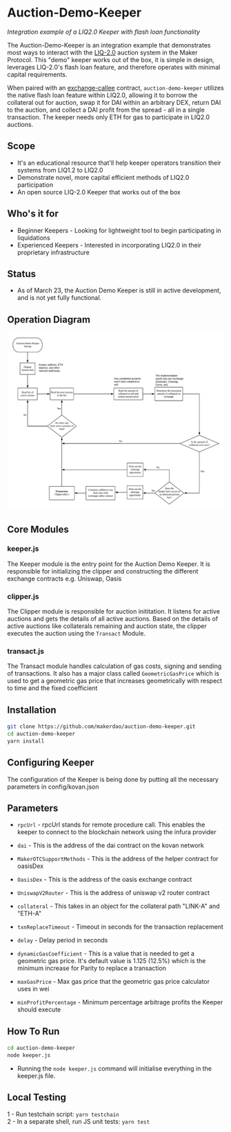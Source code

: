 # Auction-Demo-Keeper

*Integration example of a LIQ2.0 Keeper with flash loan functionality*

The Auction-Demo-Keeper is an integration example that demonstrates most ways to interact with the [LIQ-2.0]((https://forum.makerdao.com/t/liquidations-2-0-technical-summary/4632)) auction system in the Maker Protocol.
This "demo" keeper works out of the box, it is simple in design, leverages LIQ-2.0's flash loan feature, and therefore operates with minimal capital requirements.

When paired with an [exchange-callee](https://github.com/makerdao/exchange-callees) contract, `auction-demo-keeper` utilizes the native flash loan feature within LIQ2.0, allowing it to borrow the collateral out for auction, swap it for DAI within an arbitrary DEX, return DAI to the auction, and collect a DAI profit from the spread - all in a single transaction. The keeper needs only ETH for gas to participate in LIQ2.0 auctions.

## Scope

- It's an educational resource that'll help keeper operators transition their systems from LIQ1.2 to LIQ2.0
- Demonstrate novel, more capital efficient methods of LIQ2.0 participation
- An open source LIQ-2.0 Keeper that works out of the box

## Who's it for

- Beginner Keepers - Looking for lightweight tool to begin participating in liquidations
- Experienced Keepers - Interested in incorporating LIQ2.0 in their proprietary infrastructure

## Status
- As of March 23, the Auction Demo Keeper is still in active development, and is not yet fully functional.

## Operation Diagram

![Operation Diagram](./diagram.jpeg)

## Core Modules
### keeper.js

The Keeper module is the entry point for the Auction Demo Keeper. It is responsible for initializing the clipper and constructing the different exchange contracts e.g. Uniswap, Oasis
### clipper.js

The Clipper module is responsible for auction inititation. It listens for active auctions and gets the details of all active auctions. Based on the details of active auctions like collaterals remaining and auction state, the clipper executes the auction using the `Transact` Module.

### transact.js

The Transact module handles calculation of gas costs, signing and sending of transactions. It also has a major class called `GeometricGasPrice` which is used to get a geometric gas price that increases geometrically with respect to time and the fixed coefficient

## Installation

```bash
git clone https://github.com/makerdao/auction-demo-keeper.git
cd auction-demo-keeper
yarn install
```

## Configuring Keeper

The configuration of the Keeper is being done by putting all the necessary parameters in config/kovan.json
## Parameters
- `rpcUrl` - rpcUrl stands for remote procedure call. This enables the keeper to connect to the  blockchain network  using the infura provider

- `dai` - This is the address of the dai contract on the kovan network

- `MakerOTCSupportMethods` - This is the address of the helper contract for oasisDex

- `OasisDex` - This is the address of the oasis exchange contract

- `UniswapV2Router` - This is the address of uniswap v2 router contract

- `collateral` - This takes in an object for the collateral path "LINK-A" and "ETH-A"

- `txnReplaceTimeout` - Timeout in seconds for the transaction replacement 

- `delay` - Delay period in seconds

- `dynamicGasCoefficient` - This is a value that is needed to get a geometric gas price. It's default value is 1.125 (12.5%) which is the minimum increase for Parity to replace a transaction

- `maxGasPrice` - Max gas price that the geometric gas price calculator uses in wei

- `minProfitPercentage` - Minimum percentage arbitrage profits the Keeper should execute

## How To Run

```bash
cd auction-demo-keeper
node keeper.js
```

- Running the `node keeper.js` command will initialise everything in the keeper.js file.

## Local Testing

1 - Run testchain script: `yarn testchain`  
2 - In a separate shell, run JS unit tests: `yarn test`
